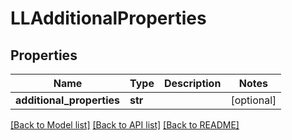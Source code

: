 # LLAdditionalProperties

## Properties
Name | Type | Description | Notes
------------ | ------------- | ------------- | -------------
**additional_properties** | **str** |  | [optional] 

[[Back to Model list]](../README.md#documentation-for-models) [[Back to API list]](../README.md#documentation-for-api-endpoints) [[Back to README]](../README.md)



